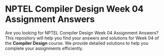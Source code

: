 # NPTEL Compiler Design Week 04 Assignment Answers

Are you looking for NPTEL Compiler Design Week 04 Assignment Answers? This repository will help you find your answers and solutions for Week 04 of the **Compiler Design** course. We provide detailed solutions to help you complete your assignments efficiently.